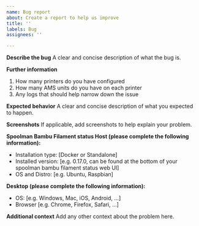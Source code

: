 ```yaml
---
name: Bug report
about: Create a report to help us improve
title: ''
labels: Bug
assignees: ''

---
```


**Describe the bug**
A clear and concise description of what the bug is.

**Further information**
1. How many printers do you have configured
2. How many AMS units do you have on each printer
3. Any logs that should help narrow down the issue

**Expected behavior**
A clear and concise description of what you expected to happen.

**Screenshots**
If applicable, add screenshots to help explain your problem.

**Spoolman Bambu Filament status Host (please complete the following information):**
 - Installation type: [Docker or Standalone]
 - Installed version: [e.g. 0.17.0, can be found at the bottom of your spoolman bambu filament status web UI]
 - OS and Distro: [e.g. Ubuntu, Raspbian]

**Desktop (please complete the following information):**
 - OS: [e.g. Windows, Mac, iOS, Android, ...]
 - Browser [e.g. Chrome, Firefox, Safari, ...]

**Additional context**
Add any other context about the problem here.
